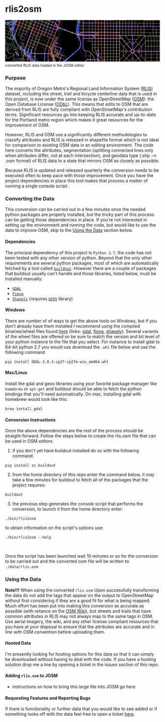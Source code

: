 
# rlis2osm
![rlis2osm in josm](./images/rlis2osm_in_josm_slim.png?raw=true)
<small>converted RLIS data loaded in the JOSM editor</small>

### Purpose
The majority of Oregon Metro's Regional Land Information System ([RLIS](http://www.oregonmetro.gov/rlis-live)) dataset, including the street, trail and bicycle centerline data that is used in this project, is now under the same license as OpenStreetMap ([OSM](osm.org)): the Open Database License ([ODbL](http://opendatacommons.org/licenses/odbl/)).  This means that edits to OSM that are derived from RLIS are fully compliant with OpenStreetMap's contribution terms.  Significant resources go into keeping RLIS accurate and up-to-date for the Portland metro region which makes it great resources for the improvement of OSM.

However, RLIS and OSM use a significantly different methodologies to classify attributes and RLIS is released in shapefile format which is not ideal for comparison to existing OSM data in an editing environment.  The code here converts the attributes, segmentation (splitting connected lines only when attributes differ, not at each intersection), and geodata type (.shp --> .osm format) of RLIS data to a state that mirrors OSM as closely as possible.

Because RLIS is updated and released quarterly the conversion needs to be executed often to keep pace with those improvement.  Once you have the project dependencies in place this tool makes that process a matter of running a single console script.

### Converting the Data
This conversion can be carried out in a few minutes once the needed python packages are properly installed, but the tricky part of this process can be getting those dependencies in place.  If you're not interested in setting up the environment and running the code, but would like to use the data to improve OSM, skip to the [Using the Data](#using-the-data) section below.

#### Dependencies
The principal dependency of this project is `Python 2.7`, the code has not been tested with any other version of python. Beyond that the only other requirements are several python packages, most of which are automatically fetched by a tool called [`buildout`](https://pypi.python.org/pypi/zc.buildout/2.5.3).  However there are a couple of packages that buildout usually can't handle and those libraries, listed below, must be installed manually:
* [`GDAL`](http://www.gdal.org/)
* [`Fiona`](https://github.com/Toblerity/Fiona)
* [`Shapely`](https://github.com/Toblerity/Shapely) (requires [`GEOS`](https://trac.osgeo.org/geos/) library)

#### Windows
There are number of of ways to get the above tools on Windows, but if you don't already have them installed I recommend using the compiled binaries/wheel files found [here](http://www.lfd.uci.edu/~gohlke/pythonlibs) (links: [gdal](http://www.lfd.uci.edu/~gohlke/pythonlibs/#gdal), [fiona](http://www.lfd.uci.edu/~gohlke/pythonlibs/#fiona), [shapely](http://www.lfd.uci.edu/~gohlke/pythonlibs/#shapely)).  Several variants of the wheel files are offered so be sure to match the version and bit level of your python instance to the file that you select.  For instance to install gdal to 64-bit python 2.7 you would use download the `.whl` file below and use the following command 
```
pip install GDAL-2.0.3-cp27-cp27m-win_amd64.whl
```

#### Mac/Linux
Install the gdal and geos libraries using your favorite package manager like `homebrew` or `apt-get` and buildout should be able to fetch the python bindings that you'll need automatically.  On mac, installing gdal with homebrew would look like this:
```
brew install gdal
```

#### Conversion Instructions
Once the above dependencies are the rest of the process should be straight-forward.  Follow the steps below to create the rlis.osm file that can be used in OSM editors
1. if you don't yet have buildout installed do so with the following command:
```
pip install zc.buildout
```
2. from the home directory of this repo enter the command below, it may take a few minutes for buildout to fetch all of the packages that the project requires:
```
buildout
```
3. the previous step generates the console script that performs the conversion, to launch it from the home directory enter:
```
./bin/rlis2osm
```
to obtain information on the script's options use:
```
./bin/rlis2osm --help
```
<br>

Once the script has been launched wait 10 minutes or so for the conversion to be carried out and the converted osm file will be written to: `./data/rlis.osm`

### Using the Data
**Note!!!** When using the converted `rlis.osm` Upon successfully transforming the data do not add the tags that appear on the output to OpenStreetMap without first considering if they are a good fit for what is being mapped.  Much effort has been put into making this conversion as accurate as possible (with reliance on the [OSM Wiki](wiki.osm.org)), but streets and trails that have common attributes in RLIS may not always map to the same tags in OSM.  Use aerial imagery, the wiki, and any other license compliant resources that you have at your disposal to ensure that the attributes are accurate and in line with OSM convention before uploading them.

#### Hosted Data
I'm presently looking for hosting options for this data so that it can simply be downloaded without having to deal with the code.  If you have a hosting solution drop me a line by opening a ticket in the issues section of this repo.

#### Adding `rlis.osm` to JOSM
* instructions on how to bring this large file into JOSM go here

#### Requesting Features and Reporting Bugs
If there is functionality or further data that you would like to see added or if something looks off with the data feel free to open a ticket [here](https://github.com/grant-humphries/rlis2osm/issues).
